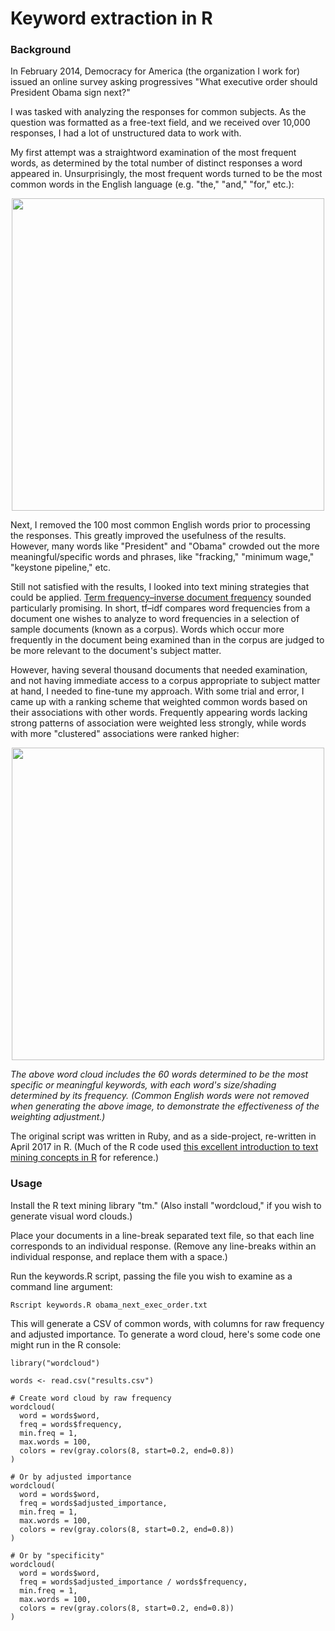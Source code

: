 # Keyword extraction in R

### Background

In February 2014, Democracy for America (the organization I work for) issued an online survey asking progressives "What executive order should President Obama sign next?"

I was tasked with analyzing the responses for common subjects. As the question was formatted as a free-text field, and we received over 10,000 responses, I had a lot of unstructured data to work with.

My first attempt was a straightword examination of the most frequent words, as determined by the total number of distinct responses a word appeared in. Unsurprisingly, the most frequent words turned to be the most common words in the English language (e.g. "the," "and," "for," etc.):

<p align=center><img src=https://raw.githubusercontent.com/alipman88/keyword-extraction/master/raw_frequency.png width=500 /></p>

Next, I removed the 100 most common English words prior to processing the responses. This greatly improved the usefulness of the results. However, many words like "President" and "Obama" crowded out the more meaningful/specific words and phrases, like "fracking," "minimum wage," "keystone pipeline," etc.

Still not satisfied with the results, I looked into text mining strategies that could be applied. [Term frequency–inverse document frequency](https://en.wikipedia.org/wiki/Tf–idf) sounded particularly promising. In short, tf–idf compares word frequencies from a document one wishes to analyze to word frequencies in a selection of sample documents (known as a corpus). Words which occur more frequently in the document being examined than in the corpus are judged to be more relevant to the document's subject matter.

However, having several thousand documents that needed examination, and not having immediate access to a corpus appropriate to subject matter at hand, I needed to fine-tune my approach. With some trial and error, I came up with a ranking scheme that weighted common words based on their associations with other words. Frequently appearing words lacking strong patterns of association were weighted less strongly, while words with more "clustered" associations were ranked higher:

<p align=center><img src=https://raw.githubusercontent.com/alipman88/keyword-extraction/master/specificity.png width=500 /></p>

*The above word cloud includes the 60 words determined to be the most specific or meaningful keywords, with each word's size/shading determined by its frequency. (Common English words were not removed when generating the above image, to demonstrate the effectiveness of the weighting adjustment.)*

The original script was written in Ruby, and as a side-project, re-written in April 2017 in R. (Much of the R code used [this excellent introduction to text mining concepts in R](https://eight2late.wordpress.com/2015/05/27/a-gentle-introduction-to-text-mining-using-r/) for reference.)

### Usage

Install the R text mining library "tm." (Also install "wordcloud," if you wish to generate visual word clouds.)

Place your documents in a line-break separated text file, so that each line corresponds to an individual response. (Remove any line-breaks within an individual response, and replace them with a space.)

Run the keywords.R script, passing the file you wish to examine as a command line argument:

```
Rscript keywords.R obama_next_exec_order.txt
```

This will generate a CSV of common words, with columns for raw frequency and adjusted importance. To generate a word cloud, here's some code one might run in the R console:

```
library("wordcloud")

words <- read.csv("results.csv")

# Create word cloud by raw frequency
wordcloud(
  word = words$word,
  freq = words$frequency,
  min.freq = 1,
  max.words = 100,
  colors = rev(gray.colors(8, start=0.2, end=0.8))
)

# Or by adjusted importance
wordcloud(
  word = words$word,
  freq = words$adjusted_importance,
  min.freq = 1,
  max.words = 100,
  colors = rev(gray.colors(8, start=0.2, end=0.8))
)

# Or by "specificity"
wordcloud(
  word = words$word,
  freq = words$adjusted_importance / words$frequency,
  min.freq = 1,
  max.words = 100,
  colors = rev(gray.colors(8, start=0.2, end=0.8))
)
```